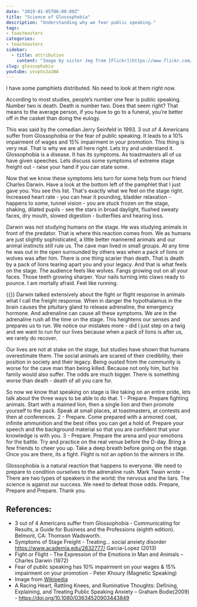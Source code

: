 ```yaml
---
date: "2019-01-05T00:00:00Z"
title: "Science of Glossophobia"
description: "Understanding why we fear public speaking."
tags:
- toastmasters
categories:
- toastmasters
sidebar:
  - title: attribution
    content: "Image by victor Jeg from [Flickr](https://www.flickr.com/photos/28405532@N02/2814951286)"
slug: glossophobia
youtube: vvvpSv2a1NA
---
```


I have some pamphlets distributed. No need to look at them right now.

According to most studies, people’s number one fear is public speaking. Number two is death. Death is number two. Does that seem right? That means to the average person, if you have to go to a funeral, you’re better off in the casket than doing the eulogy.

This was said by the comedian Jerry Seinfeld in 1993. 3 out of 4 Americans suffer from Glossophobia or the fear of public speaking. It leads to a 10% impairment of wages and 15% impairment in your promotion. This thing is very real. That is why we are all here right. Lets try and understand it. Glossophobia is a disease. It has its symptoms. As toastmasters all of us have given speeches. Lets discuss some symptoms of extreme stage freight out - raise your hand if you can state some.

Now that we know these symptoms lets turn for some help from our friend Charles Darwin. Have a look at the bottom left of the pamphlet that I just gave you. You see this list. That's exactly what we feel on the stage right. Increased heart rate - you can hear it pounding, bladder relaxation - happens to some, tunnel vision - you are stuck frozen on the stage, shaking, dilated pupils - see the stars in broad daylight, flushed sweaty faces, dry mouth, slowed digestion - butterflies and hearing loss.

Darwin was not studying humans on the stage. He was studying animals in front of the predator. That is where this reaction comes from. We as humans are just slightly sophisticated, a little better mannered animals and our animal instincts still rule us. The cave man lived in small groups. At any time he was out in the open surrounded by others was when a pack of lions or wolves was after him. There is one thing scarier than death. That is death by a pack of lions tearing apart you and your legacy. And that is what feels on the stage. The audience feels like wolves. Fangs growing out on all your faces. Those teeth growing sharper. Your nails turning into claws ready to pounce. I am mortally afraid. Feel like running.

{{<fig alt="Fight or Flight" width="2000" height="4373" src="response.png" title="Fight or Flight Response" class="float-3" >}}
Darwin talked extensively about the fight or flight response in animals what I call the freight response. When in danger the hypothalamus in the brain causes the pituitary gland to release adrenaline, the emergency hormone. And adrenaline can cause all these symptoms. We are in the adrenaline rush all the time on the stage. This heightens our senses and prepares us to run. We notice our mistakes more - did I just step on a twig and we want to run for our lives because when a pack of lions is after us, we rarely do recover.

Our lives are not at stake on the stage, but studies have shown that humans overestimate them. The social animals are scared of their credibility, their position in society and their legacy. Being ousted from the community is worse for the cave man than being killed. Because not only him, but his family would also suffer. The odds are much bigger. There is something worse than death - death of all you care for.

So now we know that speaking on stage is like taking on an entire pride, lets talk about the three ways to be able to do that. 1 - Prepare. Prepare fighting animals. Start with a maimed lion, then a single lion and then promote yourself to the pack. Speak at small places, at toastmasters, at contests and then at conferences. 2 - Prepare. Come prepared with a armored coat, infinite ammunition and the best rifles you can get a hold of. Prepare your speech and the background material so that you are confident that your knowledge is with you. 3 - Prepare. Prepare the arena and your emotions for the battle. Try and practice on the real venue before the D-day. Bring a few friends to cheer you up. Take a deep breath before going on the stage. Once you are there, its a fight. Flight is not an option to the winners in life.

Glossophobia is a natural reaction that happens to everyone. We need to prepare to condition ourselves to the adrenaline rush. Mark Twain wrote - There are two types of speakers in the world: the nervous and the liars. The science is against our success. We need to defeat those odds. Prepare, Prepare and Prepare. Thank you.

## References:
-	3 out of 4 Americans suffer from Glossophobia - Communicating for Results, a Guide for Business and the Professions (eighth edition). Belmont, CA: Thomson Wadsworth.
-	Symptoms of Stage Freight - Treating… social anxiety disorder https://www.academia.edu/2632777/ Garcia-Lopez (2013)
-	Fight or Flight - The Expression of the Emotions in Man and Animals – Charles Darwin (1872)
-	Fear of public speaking has 10% impairment on your wages & 15% impairment on your promotion - Peter Khoury (Magnetic Speaking)
-	Image from [Wikipedia](https://commons.wikimedia.org/wiki/File:The_Fight_or_Flight_Response.png)
-	A Racing Heart, Rattling Knees, and Ruminative Thoughts: Defining, Explaining, and Treating Public Speaking Anxiety – Graham Bodie(2009) - https://doi.org/10.1080/03634520903443849
